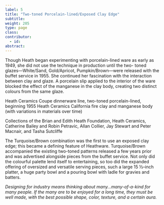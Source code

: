 ```yaml
---
label: 5
title: "Two-toned Porcelain-lined/Exposed Clay Edge"
subtitle:
weight: 205
type: page
class:
contributor:
  - id:
abstract:
---
```

Though Heath began experimenting with porcelain-lined ware as early as 1949, she did not use the technique in production until the two- toned glazes—White/Sand, Gold/Apricot, Pumpkin/Brown—were released with the buffet service in 1955. She continued her fascination with the interaction between clay and glaze. A porcelain slip applied to the interior of the ware blocked the effect of the manganese in the clay body, creating two distinct colours from the same glaze.

Heath Ceramics
Coupe dinnerware line, two-toned porcelain-lined, beginning 1955
Heath Ceramics California fire clay and manganese body (with variations in materials over time)

Collections of the Brian and Edith Heath Foundation, Heath Ceramics, Catherine Bailey and Robin Petravic, Allan Collier, Jay Stewart and Peter Macnair, and Tasha Sutcliffe



The Turquoise/Brown combination was the first to use an exposed clay edge; this became a defining feature of Heathware. Turquoise/Brown accompanied the existing two-toned patterns released a few years prior and was advertised alongside pieces from the buffet service. Not only did the colourful palette lend itself to entertaining, so too did the expanded offering of oversized and versatile serving pieces, such a large 15 ½–inch platter, a huge party bowl and a pouring bowl with ladle for gravies and batters.

*Designing for industry means thinking about many…many-of-a-kind for many people. If the many are to be enjoyed for a long time, they must be well made, with the best possible shape, color, texture, and a certain aura.*

